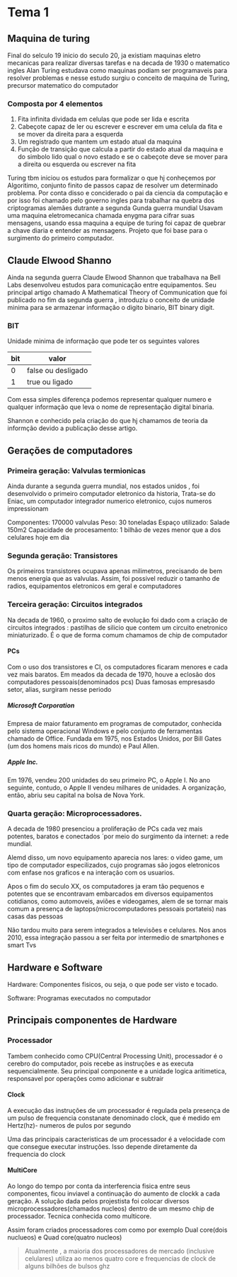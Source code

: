 # Tema 1
## Maquina de turing

Final do selculo 19 inicio do seculo 20, ja existiam maquinas eletro mecanicas para realizar diversas tarefas e na decada de 1930 o matematico ingles Alan Turing estudava como maquinas podiam ser programaveis para resolver problemas e nesse estudo surgiu o conceito de maquina de Turing, precursor matematico do computador

### Composta por 4 elementos

1. Fita infinita dividada em celulas que pode ser lida e escrita
2. Cabeçote capaz de ler ou escrever e escrever em uma celula da fita e se mover da direita para a esquerda
3. Um registrado que mantem um estado atual da maquina
4. Função de transição que calcula a partir do estado atual da maquina e do simbolo lido qual o novo estado e se o cabeçote deve se mover para a direita ou esquerda ou escrever na fita

Turing tbm iniciou os estudos para formalizar o que hj conheçemos por Algoritimo, conjunto finito de passos capaz de resolver um determinado problema. 
Por conta disso e conciderado o pai da ciencia da computação e por isso foi chamado pelo governo ingles para trabalhar na quebra dos criptogramas alemães dutrante a segunda Gunda guerra mundial
Usavam uma maquina eletromecanica chamada enygma para cifrar suas mensagens, usando essa maquina a equipe de turing foi capaz de quebrar a chave diaria e entender as mensagens.
Projeto que foi base para o surgimento do primeiro computador.

## Claude Elwood Shanno

Ainda na segunda guerra Claude Elwood Shannon que trabalhava na Bell Labs desenvolveu estudos para comunicação entre equipamentos.
Seu principal artigo chamado A Mathematical Theory of Communication que foi publicado no fim da segunda guerra , introduziu o conceito de unidade minima para se armazenar informação o digito binario, BIT binary digit.

### BIT

Unidade minima de informação que pode ter os seguintes valores

bit|valor
----|-----
0 | false ou desligado
1 | true ou ligado

Com essa simples diferença podemos representar qualquer numero e qualquer informação que leva o nome de representação digital binaria.

Shannon e conhecido pela criação do que hj chamamos de teoria da informção devido a publicação desse artigo.

## Gerações de computadores

### Primeira geração: Valvulas termionicas

Ainda durante a segunda guerra mundial, nos estados unidos , foi desenvolvido o primeiro computador eletronico da historia, Trata-se do Eniac, um computador integrador numerico eletronico, cujos numeros impressionam

Componentes: 170000 valvulas
Peso: 30 toneladas
Espaço utilizado: Salade 150m2
Capacidade de procesamento: 1 bilhão de vezes menor que a dos celulares hoje em dia

### Segunda geração: Transistores

Os primeiros transistores ocupava apenas milimetros, precisando de bem menos energia que as valvulas. Assim, foi possivel reduzir o tamanho de radios, equipamentos eletronicos em geral e computadores

### Terceira geração: Circuitos integrados

Na decada de 1960, o proximo salto de evolução foi dado com a criação de circuitos integrados : pastilhas de silicio que contem um circuito enetronico miniaturizado. É o que de forma comum chamamos de chip de computador

#### PCs
Com o uso dos transistores e CI, os computadores ficaram menores e cada vez mais baratos.
Em meados da decada de 1970, houve a eclosão dos computadores pessoais(denominados pcs)
Duas famosas empresasdo setor, alias, surgiram nesse periodo

##### Microsoft Corporation

Empresa de maior faturamento em programas de computador, conhecida pelo sistema operacional Windows e pelo conjunto de ferramentas chamado de Office. Fundada em 1975, nos Estados Unidos, por Bill Gates (um dos homens mais ricos do mundo) e Paul Allen.

##### Apple Inc.

Em 1976, vendeu 200 unidades do seu primeiro PC, o Apple I. No ano seguinte, contudo, o Apple II vendeu milhares de unidades. A organização, então, abriu seu capital na bolsa de Nova York. 

### Quarta geração:  Microprocessadores.

A decada de 1980 presenciou a proliferação de PCs cada vez mais potentes, baratos e conectados ´por meio  do surgimento da internet: a rede mundial.

Alemd disso, um novo equipamento aparecia nos lares: o video game, um tipo de computador especilizados, cujo programas são jogos eletronicos com enfase nos graficos e na interação com os usuarios.

Apos o fim do seculo XX, os computadores ja eram tão pequenos e potentes que se encontravam embarcados em diversos equipamentos cotidianos, como automoveis, aviões e videogames, alem de se tornar mais comum a presença de laptops(microcomputadores pessoais portateis) nas casas das pessoas

Não tardou muito para serem integrados a televisões e celulares. Nos anos 2010, essa integração passou a ser feita por intermedio de smartphones e smart Tvs

## Hardware e Software

Hardware: Componentes fisicos, ou seja, o que pode ser visto e tocado.

Software: Programas executados no computador

 ## Principais componentes de Hardware

 ### Processador

Tambem conhecido como CPU(Central Processing Unit), processador é o cerebro do computador, pois recebe as instruções e as executa sequencialmente. Seu principal componente e a unidade logica aritimetica, responsavel por operações como adicionar e subtrair

#### Clock

A execução das instruções de um processador é regulada pela presença de um pulso de frequencia constanate denominado clock, que é medido em Hertz(hz)- numeros de pulos por segundo

 Uma das principais caracteristicas de um processador é a velocidade com que consegue executar instruções. Isso depende diretamente da frequencia do clock

#### MultiCore

Ao longo do tempo por conta da interferencia fisica entre seus componentes, ficou inviavel a continuação do aumento de clockk a cada geração. A solução dada pelos projestista foi colocar diversos microprocessadores(chamados nucleos) dentro de um mesmo chip de processador. Tecnica conhecida como multicore.

Assim foram criados processadores com como por exemplo Dual core(dois nuclueos) e Quad core(quatro nucleos)

> Atualmente , a maioria dos processadores de mercado (inclusive celulares) utiliza ao menos quatro core e frequencias de clock de alguns bilhões de bulsos ghz

####  
